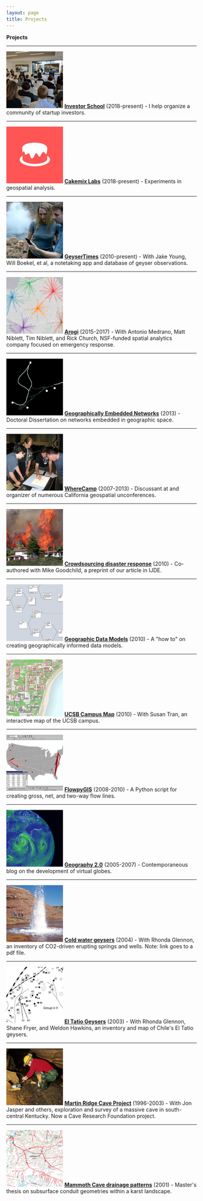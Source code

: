 ```yaml
---
layout: page
title: Projects
---
```


<b>Projects</b>

---

<p>
    <a href="https://github.com/investorschool"><img src="/public/projects-pix/pitches.jpg" class="align-left" width="150em" alt="startup pitches" /></a>
    <a href="https://github.com/investorschool"><b>Investor School</b></a> (2018-present) - I help organize a community of startup investors.
</p>

---

<p>
  <a href="https://www.cakemix.com/"><img src="/public/projects-pix/cakemix_logo_test.jpg" width="150em" alt="cakemix labs logo" /></a>
  <a href="https://www.cakemix.com/"><b>Cakemix Labs</b></a> (2018-present) - Experiments in geospatial analysis.
</p>

---

<p>
  <a href="https://geysertimes.org/"><img src="/public/projects-pix/geysertimes.jpg" width="150em" alt="GeyserTimes app in use" /></a>
  <a href="https://geysertimes.org/"><b>GeyserTimes</b></a> (2010-present) - With Jake Young, Will Boekel, et al, a notetaking app and database of geyser observations.
</p>

---

<p>
  <a href="https://github.com/arogi"><img src="/public/projects-pix/arogi.jpg" width="150em" alt="arogi spider diagram" /></a>
  <a href="https://github.com/arogi"><b>Arogi</b></a> (2015-2017) - With Antonio Medrano, Matt Niblett, Tim Niblett, and Rick Church, NSF-funded spatial analytics company focused on emergency response.
</p>

---

<p>
  <a href="https://alanglennon.com/genets/"><img src="/public/projects-pix/genets.jpg" width="150em" alt="Trail network near UCSB" /></a>
  <a href="https://alanglennon.com/genets/"><b>Geographically Embedded Networks</b></a> (2013) - Doctoral Dissertation on networks embedded in geographic space.
</p>

---

<p>
  <a href="https://github.com/WhereCamp"><img src="/public/projects-pix/wherecamp.jpg" width="150em" alt="People planning a mapping party" /></a>
  <a href="https://github.com/WhereCamp"><b>WhereCamp</b></a> (2007-2013) - Discussant at and organizer of numerous California geospatial unconferences.
</p>

---

<p>
  <a href="https://www.researchgate.net/publication/220473289_Crowdsourcing_geographic_information_for_disaster_response_A_research_frontier_International_Journal_of_Digital_Earth_33_231-241"><img src="/public/projects-pix/jesusita.jpg" width="150em" alt="Jesusita fire burning behind a hillside house." /></a>
  <a href="https://www.researchgate.net/publication/220473289_Crowdsourcing_geographic_information_for_disaster_response_A_research_frontier_International_Journal_of_Digital_Earth_33_231-241"><b>Crowdsourcing disaster response</b></a> (2010) - Co-authored with Mike Goodchild, a preprint of our article in IJDE.
</p>

---

<p>
  <a href="https://www.researchgate.net/publication/220606129_Creating_and_Validating_Object-Oriented_Geographic_Data_Models_Modeling_Flow_within_GIS"><img src="/public/projects-pix/flowmodel.jpg" width="150em" alt="Flow data model examples in UML." /></a>
  <a href="https://www.researchgate.net/publication/220606129_Creating_and_Validating_Object-Oriented_Geographic_Data_Models_Modeling_Flow_within_GIS"><b>Geographic Data Models</b></a> (2010) - A "how to" on creating geographically informed data models.
</p>

---

<p>
  <a href="http://mapdev.geog.ucsb.edu/"><img src="/public/projects-pix/campusmap.jpg" width="150em" alt="UCSB online map" /></a>
<a href="http://mapdev.geog.ucsb.edu/"><b>UCSB Campus Map</b></a> (2010) - With Susan Tran, an interactive map of the UCSB campus.
</p>

---

<p>
    <a href="https://github.com/glennon/FlowpyGIS"><img src="/public/projects-pix/flowpygis.jpg" width="150em" alt="Flow lines on a map" /></a>
  <a href="https://github.com/glennon/FlowpyGIS"><b>FlowpyGIS</b></a> (2008-2010) - A Python script for creating gross, net, and two-way flow lines.
</p>

---

<p>
  <a href="https://geography2.blogspot.com/"><img src="/public/projects-pix/geography2.jpg" width="150em" alt="Wind currents on a virtual globe." /></a>
  <a href="https://geography2.blogspot.com/"><b>Geography 2.0</b></a> (2005-2007) - Contemporaneous blog on the development of virtual globes.
</p>

---

<p>
  <a href="https://pdfs.semanticscholar.org/57b3/1748382bfb9176d580fb69c5a0ff7ed8b6e0.pdf"><img src="/public/projects-pix/crystalin1995.jpg" width="150em" alt="Crystal Geyser, Utah" /></a>
  <a href="https://pdfs.semanticscholar.org/57b3/1748382bfb9176d580fb69c5a0ff7ed8b6e0.pdf"><b>Cold water geysers</b></a> (2004) - With Rhonda Glennon, an inventory of CO2-driven erupting springs and wells. Note: link goes to a pdf file.
</p>

---

<p>
  <a href="https://www.researchgate.net/publication/284255246_The_extraordinary_thermal_activity_of_El_Tatio_Geyser_Field_Antofagasta_Region_Chile"><img src="/public/projects-pix/eltatio.jpg" width="150em" alt="A map section of El Tatio Geysers, Chile" /></a>
<a href="https://www.researchgate.net/publication/284255246_The_extraordinary_thermal_activity_of_El_Tatio_Geyser_Field_Antofagasta_Region_Chile"><b>El Tatio Geysers</b></a> (2003) - With Rhonda Glennon, Shane Fryer, and Weldon Hawkins, an inventory and map of Chile's El Tatio geysers.
</p>

---

<p>
  <a href="https://alanglennon.com/martin-ridge-cave/"><img src="/public/projects-pix/conductivitytest.jpg" width="150em" alt="In-cave science" /></a>
  <a href="https://alanglennon.com/martin-ridge-cave/"><b>Martin Ridge Cave Project</b></a> (1996-2003) - With Jon Jasper and others, exploration and survey of a massive cave in south-central Kentucky. Now a Cave Research Foundation project.
</p>

---

<p>
    <a href="https://www.researchgate.net/publication/216876725_Application_of_Morphometric_Relationships_to_Active_Flow_Networks_within_the_Mammoth_Cave_Watershed"><img src="/public/projects-pix/mammothdrainage.jpg" width="150em" alt="Karst groundwater basin map" /></a>
  <a href="https://www.researchgate.net/publication/216876725_Application_of_Morphometric_Relationships_to_Active_Flow_Networks_within_the_Mammoth_Cave_Watershed"><b>Mammoth Cave drainage patterns</b></a> (2001) - Master's thesis on subsurface conduit geometries within a karst landscape.
</p>
